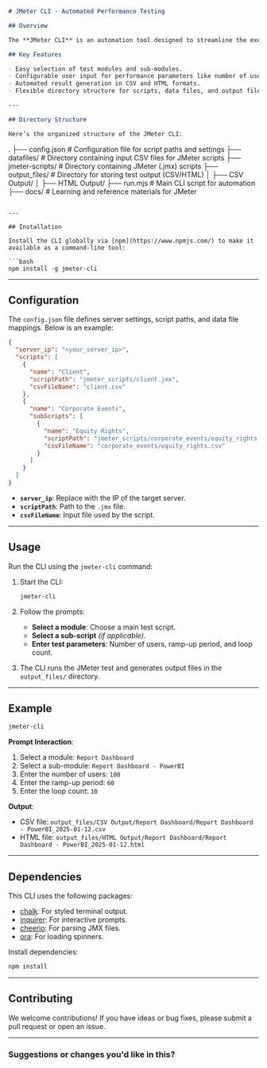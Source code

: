 ```markdown
# JMeter CLI - Automated Performance Testing

## Overview

The **JMeter CLI** is an automation tool designed to streamline the execution of JMeter scripts. It provides a command-line interface for running performance tests, managing configurations, and generating detailed test reports.

## Key Features

- Easy selection of test modules and sub-modules.
- Configurable user input for performance parameters like number of users, ramp-up period, and loop count.
- Automated result generation in CSV and HTML formats.
- Flexible directory structure for scripts, data files, and output files.

---

## Directory Structure

Here’s the organized structure of the JMeter CLI:

```
.
├── config.json                  # Configuration file for script paths and settings
├── datafiles/                   # Directory containing input CSV files for JMeter scripts
├── jmeter-scripts/              # Directory containing JMeter (.jmx) scripts
├── output_files/                # Directory for storing test output (CSV/HTML)
│   ├── CSV Output/
│   ├── HTML Output/
├── run.mjs                      # Main CLI script for automation
├── docs/                        # Learning and reference materials for JMeter
```

---

## Installation

Install the CLI globally via [npm](https://www.npmjs.com/) to make it available as a command-line tool:

```bash
npm install -g jmeter-cli
```

---

## Configuration

The `config.json` file defines server settings, script paths, and data file mappings. Below is an example:

```json
{
  "server_ip": "<your_server_ip>",
  "scripts": [
    {
      "name": "Client",
      "scriptPath": "jmeter_scripts/client.jmx",
      "csvFileName": "client.csv"
    },
    {
      "name": "Corporate Events",
      "subScripts": [
        {
          "name": "Equity Rights",
          "scriptPath": "jmeter_scripts/corporate_events/equity_rights.jmx",
          "csvFileName": "corporate_events/equity_rights.csv"
        }
      ]
    }
  ]
}
```

- **`server_ip`**: Replace with the IP of the target server.
- **`scriptPath`**: Path to the `.jmx` file.
- **`csvFileName`**: Input file used by the script.

---

## Usage

Run the CLI using the `jmeter-cli` command:

1. Start the CLI:
   ```bash
   jmeter-cli
   ```

2. Follow the prompts:
   - **Select a module**: Choose a main test script.
   - **Select a sub-script** *(if applicable)*.
   - **Enter test parameters**: Number of users, ramp-up period, and loop count.

3. The CLI runs the JMeter test and generates output files in the `output_files/` directory.

---

## Example

```bash
jmeter-cli
```

**Prompt Interaction**:
1. Select a module: `Report Dashboard`
2. Select a sub-module: `Report Dashboard - PowerBI`
3. Enter the number of users: `100`
4. Enter the ramp-up period: `60`
5. Enter the loop count: `10`

**Output**:
- CSV file: `output_files/CSV Output/Report Dashboard/Report Dashboard - PowerBI_2025-01-12.csv`
- HTML file: `output_files/HTML Output/Report Dashboard/Report Dashboard - PowerBI_2025-01-12.html`

---

## Dependencies

This CLI uses the following packages:

- [chalk](https://www.npmjs.com/package/chalk): For styled terminal output.
- [inquirer](https://www.npmjs.com/package/inquirer): For interactive prompts.
- [cheerio](https://www.npmjs.com/package/cheerio): For parsing JMX files.
- [ora](https://www.npmjs.com/package/ora): For loading spinners.

Install dependencies:
```bash
npm install
```

---

## Contributing

We welcome contributions! If you have ideas or bug fixes, please submit a pull request or open an issue.

---

### Suggestions or changes you'd like in this?